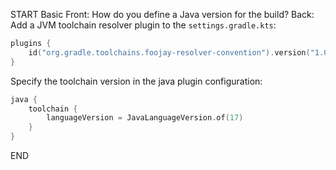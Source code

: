 START
Basic
Front: 
How do you define a Java version for the build?
Back: 
Add a JVM toolchain resolver plugin to the `settings.gradle.kts`:
```kotlin
plugins {
    id("org.gradle.toolchains.foojay-resolver-convention").version("1.0.0")
}
```

Specify the toolchain version in the java plugin configuration:
```kotlin
java {
    toolchain {
        languageVersion = JavaLanguageVersion.of(17)
    }
}
```
END
